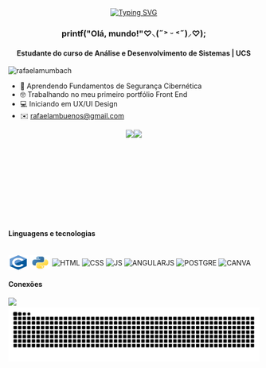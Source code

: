 <div align="center">
  <a href="https://git.io/typing-svg">
    <img src="https://readme-typing-svg.demolab.com?font=Fira+Code&weight=500&size=22&pause=1000&color=f17ea1&center=true&vCenter=true&random=false&width=524&lines=%E2%8A%B9+Bem-vindo+ao+meu+perfil!+%CB%99%E1%B5%95%CB%99+%E2%8A%B9+" alt="Typing SVG">
  </a>
</div>

<h3 align="center">printf("Olá, mundo!"♡⸜(˶˃ ᵕ ˂˶)⸝♡);</h3>
<h4 align="center">Estudante do curso de Análise e Desenvolvimento de Sistemas | UCS </h4>

<p align="left"> <img src="https://komarev.com/ghpvc/?username=rafaelamumbach&label=Profile%20views&color=FF69B4&style=flat" alt="rafaelamumbach" /> </p>

- 🌱 Aprendendo Fundamentos de Segurança Cibernética
- 🤓 Trabalhando no meu primeiro portfólio Front End
- 💻 Iniciando em UX/UI Design
- ✉️ rafaelambuenos@gmail.com

<div align="center" style="display: flex; justify-content: center;">
  <img height="180em" src="https://github-readme-stats.vercel.app/api?username=rafaelamumbach&show_icons=true&theme=dracula"/>
  <img height="180em" src="https://github-readme-stats.vercel.app/api/top-langs/?username=rafaelamumbach&layout=compact&langs_count=16&theme=dracula"/>
</div>

<h4 align="left">Linguagens e tecnologias </h4>

<div style="display: inline_block"><br>
  <img align="center" alt="C" height="30" width="40" src="https://raw.githubusercontent.com/devicons/devicon/master/icons/c/c-original.svg">
  <img align="center" alt="PYTHON" height="30" width="40" src="https://raw.githubusercontent.com/devicons/devicon/master/icons/python/python-original.svg">
  <img align="center" alt="HTML" height="30" width="40" src="https://cdn.jsdelivr.net/gh/devicons/devicon@latest/icons/html5/html5-original.svg">
  <img align="center" alt="CSS" height="30" width="40" src="https://cdn.jsdelivr.net/gh/devicons/devicon@latest/icons/css3/css3-original.svg">
  <img align="center" alt="JS" height="30" width="40" src="https://cdn.jsdelivr.net/gh/devicons/devicon@latest/icons/javascript/javascript-original.svg">
  <img align="center" alt="ANGULARJS" height="30" width="40" src="https://cdn.jsdelivr.net/gh/devicons/devicon@latest/icons/angularjs/angularjs-original.svg">
  <img align="center" alt="POSTGRE" height="30" width="40" src="https://cdn.jsdelivr.net/gh/devicons/devicon@latest/icons/postgresql/postgresql-original.svg">
  <img align="center" alt="CANVA" height="30" width="40" src="https://cdn.jsdelivr.net/gh/devicons/devicon@latest/icons/canva/canva-original.svg">
</div>

<h4 align="left">Conexões </h4>
<a href="https://www.linkedin.com/in/rafaela-mumbach-buenos-8b00b8275" target="_blank"><img src="https://img.shields.io/badge/-LinkedIn-%230077B5?style=for-the-badge&logo=linkedin&logoColor=white" target="_blank"></a> 

<picture align="center">
  <source media="(prefers-color-scheme: dark)" srcset="https://raw.githubusercontent.com/rafaelamumbach/rafaelamumbach/output/github-contribution-grid-snake-dark.svg">
  <source media="(prefers-color-scheme: light)" srcset="https://raw.githubusercontent.com/rafaelamumbach/rafaelamumbach/output/github-contribution-grid-snake-dark.svg">
  <img align="center" alt="github contribution grid snake animation" src="https://raw.githubusercontent.com/rafaelamumbach/rafaelamumbach/output/github-contribution-grid-snake.svg">
</picture>

